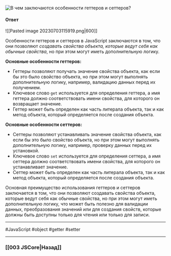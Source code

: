![В чем заключаются особенности геттеров и сеттеров?](https://youtu.be/XtQPrt8G0n8?t=315)

#### Ответ

![[Pasted image 20230703115919.png|600]]

Особенности геттеров и сеттеров в JavaScript заключаются в том, что они позволяют *создавать свойства объекта, которые ведут себя как обычные свойства*, но при этом могут иметь дополнительную логику.

**Основные особенности геттеров:**
- Геттеры позволяют получать значение свойства объекта, как если бы это было свойство объекта, но при этом могут выполнять дополнительную логику, например, валидацию данных перед их получением.
- Ключевое слово `get` используется для определения геттера, а имя геттера должно соответствовать имени свойства, для которого он возвращает значение.
- Геттер может быть определен как часть литерала объекта, так и как метод объекта, который определяется после создания объекта.

**Основные особенности сеттеров:**
- Сеттеры позволяют устанавливать значение свойства объекта, как если бы это было свойство объекта, но при этом могут выполнять дополнительную логику, например, проверку данных перед их установкой.
- Ключевое слово `set` используется для определения сеттера, а имя сеттера должно соответствовать имени свойства, для которого он устанавливает значение.
- Сеттер может быть определен как часть литерала объекта, так и как метод объекта, который определяется после создания объекта.

Основная преимущество использования геттеров и сеттеров заключается в том, что они позволяют создавать свойства объекта, которые ведут себя как обычные свойства, но при этом могут иметь дополнительную логику, что может быть полезно для валидации данных, преобразования значений или для создания свойств, которые должны быть доступны только для чтения или только для записи.

___
 #JavaScript #object #getter #setter

___

### [[003 JSCore|Назад]]
